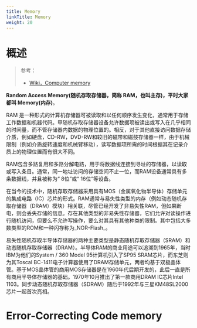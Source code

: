 ```yaml
---
title: Memory
linkTitle: Memory
weight: 20
---
```


# 概述

> 参考：
> 
> - [Wiki，Computer memory](https://en.wikipedia.org/wiki/Computer_memory)

**Random Access Memory(随机存取存储器，简称 RAM，也叫主存)，平时大家都叫 Memory(内存)**。

RAM 是一种形式的计算机存储器可被读取和以任何顺序发生变化，通常用于存储工作数据和机器代码。甲随机存取存储器设备允许数据项被读出或写入在几乎相同的时间量，而不管存储器内数据的物理位置的。相反，对于其他直接访问数据存储介质，例如硬盘，CD-RW，DVD-RW和较旧的磁带和磁鼓存储器一样，由于机械限制（例如介质旋转速度和机械臂移动），读写数据项所需的时间根据其在记录介质上的物理位置而有很大不同。

RAM包含多路复用和多路分解电路，用于将数据线连接到寻址的存储器，以读取或写入条目。通常，同一地址访问的存储空间不止一位，而RAM设备通常具有多条数据线，并且被称为“ 8位”或“ 16位”等设备。

在当今的技术中，随机存取存储器采用具有MOS（金属氧化物半导体）存储单元的集成电路（IC）芯片的形式。RAM通常与易失性类型的内存（例如动态随机存取存储器（DRAM）模块）相关联，尽管已经开发了非易失性RAM，但如果断电，则会丢失存储的信息。存在其他类型的非易失性存储器，它们允许对读操作进行随机访问，但要么不允许写操作，要么对其具有其他种类的限制。其中包括大多数类型的ROM和一种闪存称为\_NOR-Flash\_。

易失性随机存取半导体存储器的两种主要类型是静态随机存取存储器（SRAM）和动态随机存取存储器（DRAM）。半导体RAM的商业用途可以追溯到1965年，当时IBM为他们的System / 360 Model 95计算机引入了SP95 SRAM芯片，而东芝则为其Toscal BC-1411电子计算器使用了DRAM存储单元，两者均基于双极晶体管。基于MOS晶体管的商用MOS存储器是在1960年代后期开发的，此后一直是所有商用半导体存储器的基础。1970年10月推出了第一款商用DRAM IC芯片Intel 1103。同步动态随机存取存储器（SDRAM）随后于1992年与三星KM48SL2000芯片一起首次亮相。

# Error-Correcting Code memory

